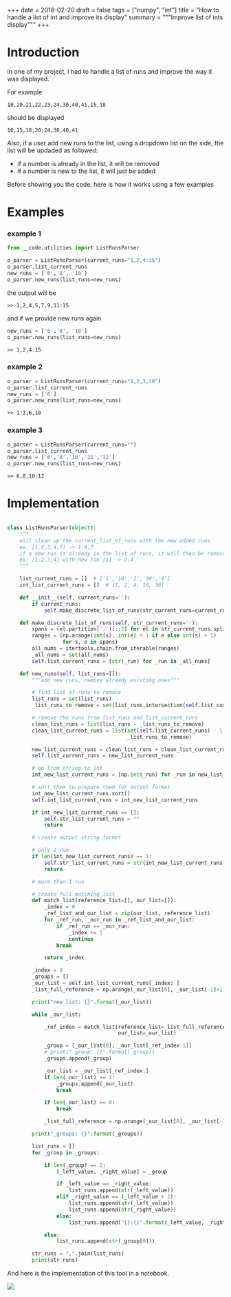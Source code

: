 +++
date = 2018-02-20
draft = false
tags = ["numpy", "int"]
title = "How to handle a list of int and improve its display"
summary = """Improve list of ints display"""
+++

# Introduction

In one of my project, I had to handle a list of runs and improve the way it was displayed.

For example


```
10,20,21,22,23,24,30,40,41,15,18
```

should be displayed


```
10,15,18,20:24,30,40,41
```

Also, if a user add new runs to the list, using a dropdown list on the side, the list will be updaded as followed:

 * if a number is already in the list, it will be removed
 * if a number is new to the list, it will just be added

Before showing you the code, here is how it works using a few examples

# Examples

### example 1

```python
from __code.utilities import ListRunsParser

o_parser = ListRunsParser(current_runs="1,2,4:15")
o_parser.list_current_runs
new_runs = ['6','8', '10']
o_parser.new_runs(list_runs=new_runs)
```

the output will be
```
>> 1,2,4,5,7,9,11:15
```

and if we provide new runs again

```python
new_runs = ['6','8', '10']
o_parser.new_runs(list_runs=new_runs)
```

```
>> 1,2,4:15
```

### example 2

```python
o_parser = ListRunsParser(current_runs="1,2,3,10")
o_parser.list_current_runs
new_runs = ['6']
o_parser.new_runs(list_runs=new_runs)
```

```
>> 1:3,6,10
```

### example 3

```python
o_parser = ListRunsParser(current_runs="")
o_parser.list_current_runs
new_runs = ['6','8','10','11','12']
o_parser.new_runs(list_runs=new_runs)
```

```
>> 6,8,10:12
```

# Implementation

```python

class ListRunsParser(object):
    """
    will clean up the current_list_of_runs with the new added runs
    ex: [1,2,3,4,7] -> 1:4,7
    if a new run is already in the list of runs, it will then be removed from the list
    ex: [1,2,3,4] with new run [1] -> 2:4
    """

    list_current_runs = []  # ['1','10','2','30','4']
    int_list_current_runs = []  # [1, 2, 4, 10, 30]

    def __init__(self, current_runs=''):
        if current_runs:
            self.make_discrete_list_of_runs(str_current_runs=current_runs)

    def make_discrete_list_of_runs(self, str_current_runs=''):
        spans = (el.partition(':')[::2] for el in str_current_runs.split(','))
        ranges = (np.arange(int(s), int(e) + 1 if e else int(s) + 1)
                  for s, e in spans)
        all_nums = itertools.chain.from_iterable(ranges)
        _all_nums = set(all_nums)
        self.list_current_runs = [str(_run) for _run in _all_nums]

    def new_runs(self, list_runs=[]):
        """add new runs, remove already existing ones"""

        # find list of runs to remove
        list_runs = set(list_runs)
        _list_runs_to_remove = set(list_runs.intersection(self.list_current_runs))

        # remove the runs from list_runs and list_current_runs
        clean_list_runs = list(list_runs - _list_runs_to_remove)
        clean_list_current_runs = list(set(self.list_current_runs) - \
                                       _list_runs_to_remove)

        new_list_current_runs = clean_list_runs + clean_list_current_runs
        self.list_current_runs = new_list_current_runs

        # go from string to int
        int_new_list_current_runs = [np.int(_run) for _run in new_list_current_runs]

        # sort them to prepare them for output format
        int_new_list_current_runs.sort()
        self.int_list_current_runs = int_new_list_current_runs

        if int_new_list_current_runs == []:
            self.str_list_current_runs = ""
            return

        # create output string format

        # only 1 run
        if len(int_new_list_current_runs) == 1:
            self.str_list_current_runs = str(int_new_list_current_runs[0])
            return

        # more than 1 run

        # create full matching list
        def match_list(reference_list=[], our_list=[]):
            _index = 0
            _ref_list_and_our_list = zip(our_list, reference_list)
            for _ref_run, _our_run in _ref_list_and_our_list:
                if _ref_run == _our_run:
                    _index += 1
                    continue
                break

            return _index

        _index = 0
        _groups = []
        _our_list = self.int_list_current_runs[_index: ]
        _list_full_reference = np.arange(_our_list[0], _our_list[-1]+1)

        print("new list: {}".format(_our_list))

        while _our_list:

            _ref_index = match_list(reference_list=_list_full_reference,
                                    our_list=_our_list)

            _group = [_our_list[0], _our_list[_ref_index-1]]
            # print("_group: {}".format(_group))
            _groups.append(_group)

            _our_list = _our_list[_ref_index:]
            if len(_our_list) == 1:
                _groups.append(_our_list)
                break

            if len(_our_list) == 0:
                break

            _list_full_reference = np.arange(_our_list[0], _our_list[-1]+1)

        print("_groups: {}".format(_groups))

        list_runs = []
        for _group in _groups:

            if len(_group) == 2:
                [_left_value, _right_value] = _group

                if _left_value == _right_value:
                    list_runs.append(str(_left_value))
                elif _right_value == (_left_value + 1):
                    list_runs.append(str(_left_value))
                    list_runs.append(str(_right_value))
                else:
                    list_runs.append("{}:{}".format(_left_value, _right_value))

            else:
                list_runs.append(str(_group[0]))

        str_runs = ",".join(list_runs)
        print(str_runs)

```

And here is the implementation of this tool in a notebook.

<img src='/img/posts/list_of_int_parser/live_demo.gif' />